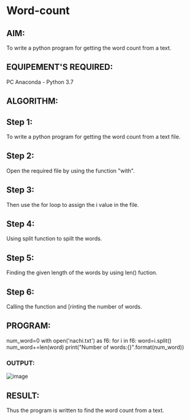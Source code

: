 # Word-count
## AIM:
To write a python program for getting the word count from a text.
## EQUIPEMENT'S REQUIRED: 
PC
Anaconda - Python 3.7
## ALGORITHM: 
## Step 1:
To write a python program for getting the word count from a text file.

## Step 2:
Open the required file by using the function "with".

## Step 3:
Then use the for loop to assign the i value in the file.

## Step 4:
Using split function to spilt the words.

## Step 5:
Finding the given length of the words by using len() fuction.

## Step 6:
Calling the function and [rinting the number of words.

## PROGRAM:
num_word=0
with open('nachi.txt') as f6:
    for i in f6:
        word=i.split()
        num_word+=len(word)
print("Number of words:{}".format(num_word))

### OUTPUT:
![image](https://github.com/naren2704/Word-count/assets/118706984/e635218a-f03a-46b7-8ae4-24f379068cbb)




## RESULT:
Thus the program is written to find the word count from a text.
